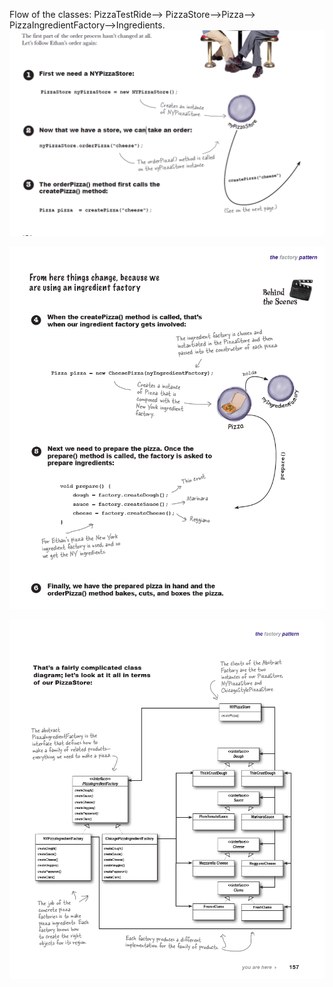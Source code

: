 Flow of the classes:
PizzaTestRide--> PizzaStore-->Pizza--> PizzaIngredientFactory-->Ingredients.
![img.png](img.png)

![img_2.png](img_2.png)

![img_3.png](img_3.png)

